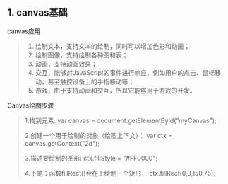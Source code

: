 ## 1. canvas基础

canvas应用

> 1. 绘制文本，<canvas>支持文本的绘制，同时可以增加色彩和动画；
> 2. 绘制图像，<canvas>支持绘制各种图和表；
> 3. 动画，<canvas>支持动画效果；
> 4. 交互，<canvas>能够对JavaScript的事件进行响应，例如用户的点击、鼠标移动，甚至触控设备上的手指移动等；
> 5. 游戏，由于<canvas>支持动画和交互，所以它能够用于游戏的开发。

Canvas绘图步骤

> 1.找到<canvas>元素:
>  var canvas = document.getElementById("myCanvas");
>
> 2.创建一个用于绘制的对象（绘图上下文）：
>  var ctx = canvas.getContext("2d");
>
> 3.描述要绘制的图形:
>  ctx.fillStyle = "#FF0000";
>
> 4.下笔：函数fillRect()会在<canvas>上绘制一个矩形，
>  ctx.fillRect(0,0,150,75);